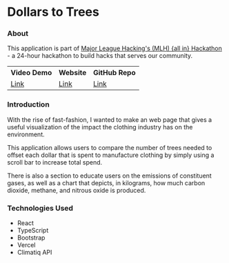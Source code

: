 # Dollars to Trees

### About

This application is part of [Major League Hacking's (MLH) {all in} Hackathon](https://organize.mlh.io/participants/events/8989-airhacks) - a 24-hour hackathon to build hacks that serves our community.

<table>
    <th>Video Demo</th>
    <th>Website</th>
    <th>GitHub Repo</th>
    <tr>
        <td>
        <a href="https://www.loom.com/share/a22c028702d3427fa2fff1d88d2a12c8">Link</a>
        </td>
        <td>
        <a href="https://dollarstotrees.vercel.app/">Link</a>
        </td>
        <td>
        <a href="https://github.com/tungolra/visualize-emissions-mlh-hackathon">Link</a>
        </td>
        </tr>
</table>

### Introduction

With the rise of fast-fashion, I wanted to make an web page that gives a useful visualization of the impact the clothing industry has on the environment.

This application allows users to compare the number of trees needed to offset each dollar that is spent to manufacture clothing by simply using a scroll bar to increase total spend.

There is also a section to educate users on the emissions of constituent gases, as well as a chart that depicts, in kilograms, how much carbon dioxide, methane, and nitrous oxide is produced.

### Technologies Used

- React
- TypeScript
- Bootstrap
- Vercel
- Climatiq API
